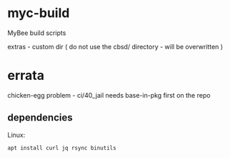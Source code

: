 # myc-build
MyBee build scripts

extras - custom dir ( do not use the cbsd/ directory - will be overwritten )


# errata

chicken-egg problem - ci/40_jail needs base-in-pkg first on the repo

## dependencies

Linux:
```
apt install curl jq rsync binutils
```